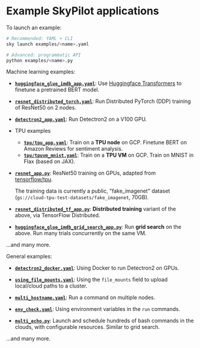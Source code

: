 # Example SkyPilot applications

To launch an example:
```bash
# Recommended: YAML + CLI
sky launch examples/<name>.yaml

# Advanced: programmatic API
python examples/<name>.py
```

Machine learning examples:


- [**`huggingface_glue_imdb_app.yaml`**](./huggingface_glue_imdb_app.yaml): Use [Huggingface Transformers](https://github.com/huggingface/transformers/) to finetune a pretrained BERT model.

- [**`resnet_distributed_torch.yaml`**](./resnet_distributed_torch.yaml): Run Distributed PyTorch (DDP) training of ResNet50 on 2 nodes.

- [**`detectron2_app.yaml`**](./detectron2_app.yaml): Run Detectron2 on a V100 GPU.

- TPU examples
  - [**`tpu/tpu_app.yaml`**](./tpu/tpu_app.yaml): Train on a **TPU node** on GCP.  Finetune BERT on Amazon Reviews for sentiment analysis.
  - [**`tpu/tpuvm_mnist.yaml`**](./tpu/tpuvm_mnist.yaml): Train on a **TPU VM** on GCP.  Train on MNIST in Flax (based on JAX).

- [**`resnet_app.py`**](./resnet_app.py): ResNet50 training on GPUs, adapted from [tensorflow/tpu](https://github.com/tensorflow/tpu). 
  
    The training data is currently a public, "fake_imagenet" dataset (`gs://cloud-tpu-test-datasets/fake_imagenet`, 70GB).

  
- [**`resnet_distributed_tf_app.py`**](./resnet_distributed_tf_app.py): **Distributed training** variant of the above, via TensorFlow Distributed.

- [**`huggingface_glue_imdb_grid_search_app.py`**](./huggingface_glue_imdb_grid_search_app.py): Run **grid search** on the above.  Run many trials concurrently on the same VM.


...and many more.

General examples:

- [**`detectron2_docker.yaml`**](./detectron2_docker.yaml): Using Docker to run Detectron2 on GPUs.

- [**`using_file_mounts.yaml`**](./using_file_mounts.yaml): Using the `file_mounts` field to upload local/cloud paths to a cluster.

- [**`multi_hostname.yaml`**](./multi_hostname.yaml): Run a command on multiple nodes.

- [**`env_check.yaml`**](./env_check.yaml): Using environment variables in the `run` commands.

- [**`multi_echo.py`**](./multi_echo.py): Launch and schedule hundreds of bash commands in the clouds, with configurable resources.  Similar to grid search.

...and many more.
